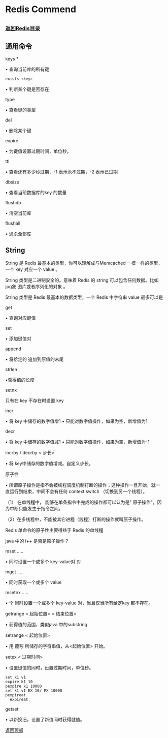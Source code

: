 Redis Commend
====
##
### [返回Redis目录](./RedisDirectory.md)

## 通用命令

keys *

•  查询当前库的所有键

```Bash
exists <key>
```

•  判断某个键是否存在

type <key>

•  查看键的类型

del <key>

•  删除某个键

expire <key> <seconds>

•  为键值设置过期时间，单位秒。

ttl <key>

• 查看还有多少秒过期，-1 表示永不过期，-2 表示已过期

dbsize

• 查看当前数据库的key 的数量

flushdb

• 清空当前库

flushall

• 通杀全部库


## String 

String 是 Redis 最基本的类型，你可以理解成与Memcached 一模一样的类型，一个 key 对应一个 value 。

String 类型是二进制安全的。意味着 Redis 的 string 可以包含任何数据。比如 jpg象 图片或者序列化的对象  。

String 类型是 Redis 最基本的数据类型，一个 Redis 中字符串 value 最多可以是

get <key>

•  查询对应键值

set <key> <value>

•  添加键值对

append <key> <value>

•  将给定的<value>  追加到原值的末尾

strlen <key>

•获得值的长度

setnx <key> <value>

只有在 key  不存在时设置 key

incr <key>

•  将 key  中储存的数字值增1
•  只能对数字值操作，如果为空，新增值为1

decr <key>

•  将 key  中储存的数字值减1
•  只能对数字值操作，如果为空，新增值为-1

incrby / decrby <key> < 步长>

•  将 key中储存的数字值增减。自定义步长。


原子性

• 所谓原子操作是指不会被线程调度机制打断的操作；这种操作一旦开始，就一
直运行到结束，中间不会有任何 context switch （切换到另一个线程）。

（1） 在单线程中， 能够在单条指令中完成的操作都可以认为是" 原子操作"，因为中断只能发生于指令之间。

（2）在多线程中，不能被其它进程（线程）打断的操作就叫原子操作。

Redis 单命令的原子性主要得益于 Redis 的单线程

java 中的 i++ 是否是原子操作？


mset <key1> <value1> <key2> <value2> .....

•  同时设置一个或多个 key-value对 对

mget <key1> <key2> <key3> .....

•  同时获取一个或多个 value

msetnx <key1> <value1> <key2> <value2> .....

• 个 同时设置一个或多个 key-value  对，当且仅当所有给定key  都不存在。

getrange <key> < 起始位置> < 结束位置>

•  获得值的范围，类似java 中的substring

setrange <key> < 起始位置> <value>

•  用 <value>  覆写<key>  所储存的字符串值，从<起始位置> 开始。

setex <key> < 过期时间> <value>

•  设置键值的同时，设置过期时间，单位秒。

	set k1 v1
	expire k1 10
	pexpire k1 10000
	set k1 v1 EX 10/ PX 10000
	pexpireat
	  expireat

getset <key> <value>

•  以新换旧，设置了新值同时获得就值。

[返回顶部](#readme)
